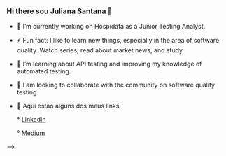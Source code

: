 ### Hi there sou Juliana Santana 👋 



- 🔭 I’m currently working on Hospidata as a Junior Testing Analyst.

- ⚡ Fun fact: I like to learn new things, especially in the area of ​​software quality. Watch series, read about market news, and study.

- 🌱 I’m learning about API testing and improving my knowledge of automated testing.

- 👯 I am looking to collaborate with the community on software quality testing.




- 🔗 Aqui estão alguns dos meus links:

    ° [Linkedin](https://www.linkedin.com/in/juliana-santana-/)

    ° [Medium](https://medium.com/@julianasantana75)

-->

